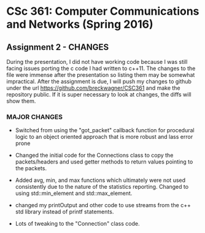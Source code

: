# CSc 361: Computer Communications and Networks (Spring 2016)
## Assignment 2 - CHANGES

During the presentation, I did not have working code because I was still facing
issues porting the c code I had written to c++11. The changes to the file were immense after the presentation so listing them may be somewhat impractical.
After the assignment is due, I will push my changes to github under the url
https://github.com/breckwagner/CSC361 and make the repository public. If it is super necessary to look at changes, the diffs will show them.

### MAJOR CHANGES
- Switched from using the "got_packet" callback function for procedural logic
to an object oriented approach that is more robust and lass error prone

- Changed the initial code for the Connections class to copy the packets/headers
and used getter methods to return values pointing to the packets.

- Added avg, min, and max functions which ultimately were not used consistently
due to the nature of the statistics reporting. Changed to using
std::min_element and std::max_element.

- changed my printOutput and other code to use streams from the c++ std library
instead of printf statements.

- Lots of tweaking to the "Connection" class code.
